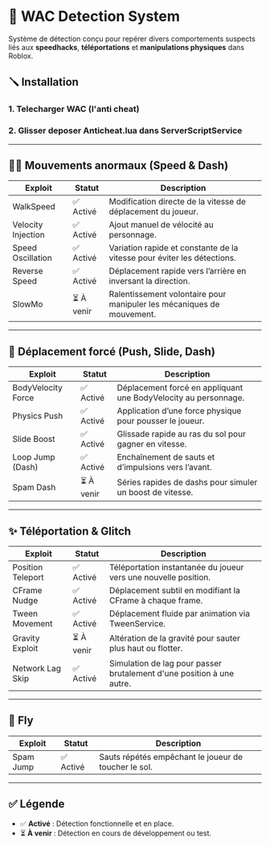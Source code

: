 # 🚨 WAC Detection System

Système de détection conçu pour repérer divers comportements suspects liés aux **speedhacks**, **téléportations** et **manipulations physiques** dans Roblox.

## 🪛 Installation
### 1. Telecharger WAC (l'anti cheat)
### 2. Glisser deposer Anticheat.lua dans ServerScriptService

---

## 🏃‍♂️ Mouvements anormaux (Speed & Dash)

| Exploit            | Statut    | Description                                                                 |
|--------------------|-----------|-----------------------------------------------------------------------------|
| WalkSpeed          | ✅ Activé | Modification directe de la vitesse de déplacement du joueur.               |
| Velocity Injection | ✅ Activé | Ajout manuel de vélocité au personnage.                                    |
| Speed Oscillation  | ✅ Activé | Variation rapide et constante de la vitesse pour éviter les détections.    |
| Reverse Speed      | ✅ Activé | Déplacement rapide vers l’arrière en inversant la direction.               |
| SlowMo             | ⏳ À venir| Ralentissement volontaire pour manipuler les mécaniques de mouvement.      |

---

## 🚀 Déplacement forcé (Push, Slide, Dash)

| Exploit            | Statut    | Description                                                                 |
|--------------------|-----------|-----------------------------------------------------------------------------|
| BodyVelocity Force | ✅ Activé | Déplacement forcé en appliquant une BodyVelocity au personnage.            |
| Physics Push       | ✅ Activé | Application d’une force physique pour pousser le joueur.                   |
| Slide Boost        | ✅ Activé | Glissade rapide au ras du sol pour gagner en vitesse.                      |
| Loop Jump (Dash)   | ✅ Activé | Enchaînement de sauts et d’impulsions vers l’avant.                        |
| Spam Dash          | ⏳ À venir| Séries rapides de dashs pour simuler un boost de vitesse.                 |

---

## ✨ Téléportation & Glitch

| Exploit            | Statut    | Description                                                                 |
|--------------------|-----------|-----------------------------------------------------------------------------|
| Position Teleport  | ✅ Activé | Téléportation instantanée du joueur vers une nouvelle position.            |
| CFrame Nudge       | ✅ Activé | Déplacement subtil en modifiant la CFrame à chaque frame.                  |
| Tween Movement     | ✅ Activé | Déplacement fluide par animation via TweenService.                         |
| Gravity Exploit    | ⏳ À venir| Altération de la gravité pour sauter plus haut ou flotter.                 |
| Network Lag Skip   | ✅ Activé | Simulation de lag pour passer brutalement d'une position à une autre.      |

---

## 🐸 Fly

| Exploit     | Statut    | Description                                                  |
|-------------|-----------|--------------------------------------------------------------|
| Spam Jump   | ✅ Activé | Sauts répétés empêchant le joueur de toucher le sol.         |

---

## ✅ Légende

- ✅ **Activé** : Détection fonctionnelle et en place.  
- ⏳ **À venir** : Détection en cours de développement ou test.
